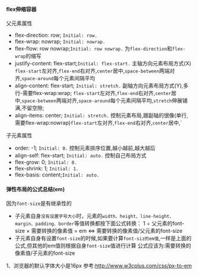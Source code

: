 #### flex伸缩容器
父元素属性
 - flex-direction: row; `Initial: row.`
 - flex-wrap: nowrap; `Initial: nowrap.`
 - flex-flow: row nowrap;`Initial: row nowrap.` 为`flex-direction`和`flex-wrap`的缩写
 - justify-content: flex-start;`Initial: flex-start.` 主轴方向元素布局方式(X) `flex-start`左对齐,`flex-end`右对齐,`center`居中,`space-between`两端对齐,`space-around`每个元素间隔平均
 - align-content: flex-start; `Initial: stretch.` 副轴方向元素布局方式(Y),多行-需要flex-wrap:wrap; `flex-start`左对齐,`flex-end`右对齐,`center`居中,`space-between`两端对齐,`space-around`每个元素间隔平均,`stretch`伸展铺满,不留空隙;
 - align-items: center; `Initial: stretch.` 控制元素布局,跟副轴的很像(单行,需要flex-wrap:nowrap)`flex-start`左对齐,`flex-end`右对齐,`center`居中,`

子元素属性
 - order: -1; `Initial: 0.` 控制元素排序位置,越小越前,越大越后
 - align-self: flex-start; `Initial: auto.` 控制自己布局方式
 - flex-grow: 0; `Initial: 0.`
 - flex-shrink: 1; `Initial: 1.`
 - flex-basis: content;`Initial: auto.`


#### 弹性布局的公式总结(em)
因为`font-size`是有继承性的
- 子元素自身`没有设置字号大小`时，元素的`width、height、line-height、margin、padding、border`等值转换都按下面公式转换：
1 ÷ 父元素的font-size × 需要转换的像素值 = em <=> 需要转换的像素值/父元素的font-size
- 子元素自身有设置`font-size`的时候,如果要计算`font-siz的em值`,一样是上面的公式,但其他的em值则根据自身`font-size`值进行计算
公式应该为:需要转换的像素值/子元素的font-size

1、浏览器的默认字体大小是16px
参考:http://www.w3cplus.com/css/px-to-em